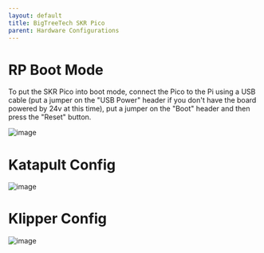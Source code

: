 ```yaml
---
layout: default 
title: BigTreeTech SKR Pico
parent: Hardware Configurations
---
```


# RP Boot Mode

To put the SKR Pico into boot mode, connect the Pico to the Pi using a USB cable (put a jumper on the "USB Power" header if you don't have the board powered by 24v at this time), put a jumper on the "Boot" header and then press the "Reset" button.

![image](https://github.com/user-attachments/assets/ff057d9c-f753-45f1-abdb-7f65a473374c)


# Katapult Config

![image](https://user-images.githubusercontent.com/124253477/221390508-c6fdd63a-f4af-46e1-b100-ee90dd723bf8.png)

# Klipper Config

![image](https://github.com/user-attachments/assets/2ea7a708-334c-4f89-a108-c5f4abed0bf6)







